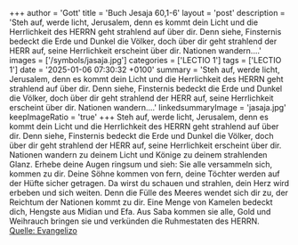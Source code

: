 +++
author = 'Gott'
title = 'Buch Jesaja 60,1-6'
layout = 'post'
description = 'Steh auf, werde licht, Jerusalem, denn es kommt dein Licht und die Herrlichkeit des HERRN geht strahlend auf über dir. Denn siehe, Finsternis bedeckt die Erde und Dunkel die Völker, doch über dir geht strahlend der HERR auf, seine Herrlichkeit erscheint über dir. Nationen wandern....'
images = ['/symbols/jasaja.jpg']
categories = ['LECTIO 1']
tags = ['LECTIO 1']
date = '2025-01-06 07:30:32 +0100'
summary = 'Steh auf, werde licht, Jerusalem, denn es kommt dein Licht und die Herrlichkeit des HERRN geht strahlend auf über dir. Denn siehe, Finsternis bedeckt die Erde und Dunkel die Völker, doch über dir geht strahlend der HERR auf, seine Herrlichkeit erscheint über dir. Nationen wandern....'
linkedsummaryImage = 'jasaja.jpg'
keepImageRatio = 'true'
+++
Steh auf, werde licht, Jerusalem, denn es kommt dein Licht und die Herrlichkeit des HERRN geht strahlend auf über dir.
Denn siehe, Finsternis bedeckt die Erde und Dunkel die Völker, doch über dir geht strahlend der HERR auf, seine Herrlichkeit erscheint über dir.
Nationen wandern zu deinem Licht und Könige zu deinem strahlenden Glanz.<!--more-->
Erhebe deine Augen ringsum und sieh: Sie alle versammeln sich, kommen zu dir. Deine Söhne kommen von fern, deine Töchter werden auf der Hüfte sicher getragen.
Da wirst du schauen und strahlen, dein Herz wird erbeben und sich weiten. Denn die Fülle des Meeres wendet sich dir zu, der Reichtum der Nationen kommt zu dir.
Eine Menge von Kamelen bedeckt dich, Hengste aus Midian und Efa. Aus Saba kommen sie alle, Gold und Weihrauch bringen sie und verkünden die Ruhmestaten des HERRN.<br> [Quelle: Evangelizo](https://evangeliumtagfuertag.org/DE/gospel)